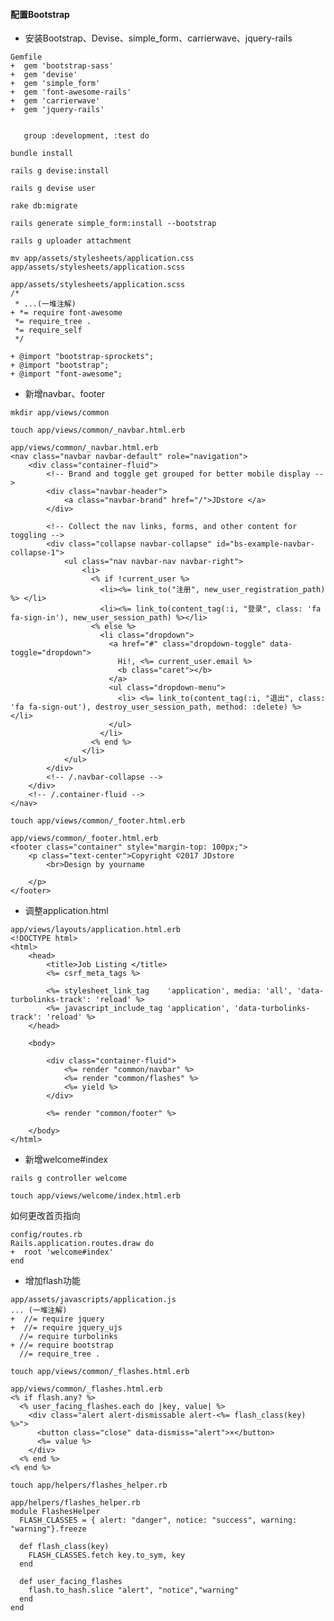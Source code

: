 #### 配置Bootstrap
+ 安装Bootstrap、Devise、simple_form、carrierwave、jquery-rails


```
Gemfile
+  gem 'bootstrap-sass'
+  gem 'devise'
+  gem 'simple_form'
+  gem 'font-awesome-rails'
+  gem 'carrierwave'
+  gem 'jquery-rails'


   group :development, :test do
```
`bundle install`

`rails g devise:install`

`rails g devise user`

`rake db:migrate`

`rails generate simple_form:install --bootstrap`

`rails g uploader attachment`

`mv app/assets/stylesheets/application.css app/assets/stylesheets/application.scss
`

```
app/assets/stylesheets/application.scss
/*
 * ...(一堆注解)
+ *= require font-awesome
 *= require_tree .
 *= require_self
 */

+ @import "bootstrap-sprockets";
+ @import "bootstrap";
+ @import "font-awesome";

```
+ 新增navbar、footer


`mkdir app/views/common`

`touch app/views/common/_navbar.html.erb`

```
app/views/common/_navbar.html.erb
<nav class="navbar navbar-default" role="navigation">
    <div class="container-fluid">
        <!-- Brand and toggle get grouped for better mobile display -->
        <div class="navbar-header">
            <a class="navbar-brand" href="/">JDstore </a>
        </div>

        <!-- Collect the nav links, forms, and other content for toggling -->
        <div class="collapse navbar-collapse" id="bs-example-navbar-collapse-1">
            <ul class="nav navbar-nav navbar-right">
                <li>
                  <% if !current_user %>
                    <li><%= link_to("注册", new_user_registration_path) %> </li>
                    <li><%= link_to(content_tag(:i, "登录", class: 'fa fa-sign-in'), new_user_session_path) %></li>
                  <% else %>
                    <li class="dropdown">
                      <a href="#" class="dropdown-toggle" data-toggle="dropdown">
                        Hi!, <%= current_user.email %>
                        <b class="caret"></b>
                      </a>
                      <ul class="dropdown-menu">
                        <li> <%= link_to(content_tag(:i, "退出", class: 'fa fa-sign-out'), destroy_user_session_path, method: :delete) %> </li>
                      </ul>
                    </li>
                  <% end %>
                </li>
            </ul>
        </div>
        <!-- /.navbar-collapse -->
    </div>
    <!-- /.container-fluid -->
</nav>
```

`touch app/views/common/_footer.html.erb`

```
app/views/common/_footer.html.erb
<footer class="container" style="margin-top: 100px;">
    <p class="text-center">Copyright ©2017 JDstore
        <br>Design by yourname

    </p>
</footer>
```

+ 调整application.html


```
app/views/layouts/application.html.erb
<!DOCTYPE html>
<html>
    <head>
        <title>Job Listing </title>
        <%= csrf_meta_tags %>

        <%= stylesheet_link_tag    'application', media: 'all', 'data-turbolinks-track': 'reload' %>
        <%= javascript_include_tag 'application', 'data-turbolinks-track': 'reload' %>
    </head>

    <body>

        <div class="container-fluid">
            <%= render "common/navbar" %>
            <%= render "common/flashes" %>
            <%= yield %>
        </div>

        <%= render "common/footer" %>

    </body>
</html>
```

+ 新增welcome#index

`rails g controller welcome`

`touch app/views/welcome/index.html.erb`

如何更改首页指向
```
config/routes.rb
Rails.application.routes.draw do
+  root 'welcome#index'
end
```

+ 增加flash功能

```
app/assets/javascripts/application.js
... (一堆注解)
+  //= require jquery
+  //= require jquery_ujs
  //= require turbolinks
+ //= require bootstrap
  //= require_tree .
```

`touch app/views/common/_flashes.html.erb`

```
app/views/common/_flashes.html.erb
<% if flash.any? %>
  <% user_facing_flashes.each do |key, value| %>
    <div class="alert alert-dismissable alert-<%= flash_class(key) %>">
      <button class="close" data-dismiss="alert">×</button>
      <%= value %>
    </div>
  <% end %>
<% end %>
```

`touch app/helpers/flashes_helper.rb`

```
app/helpers/flashes_helper.rb
module FlashesHelper
  FLASH_CLASSES = { alert: "danger", notice: "success", warning: "warning"}.freeze

  def flash_class(key)
    FLASH_CLASSES.fetch key.to_sym, key
  end

  def user_facing_flashes
    flash.to_hash.slice "alert", "notice","warning"
  end
end
```

